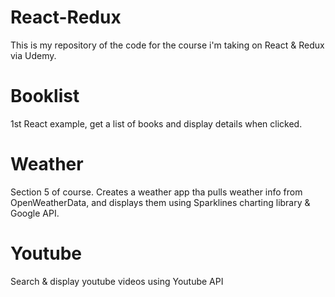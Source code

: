 # React-Redux
This is my repository of the code for the course i'm taking on React & Redux via Udemy.

# Booklist
1st React example, get a list of books and display details when clicked.

# Weather
Section 5 of course. Creates a weather app tha pulls weather info from OpenWeatherData, and displays them using Sparklines charting library & Google API.

# Youtube
Search & display youtube videos using Youtube API
